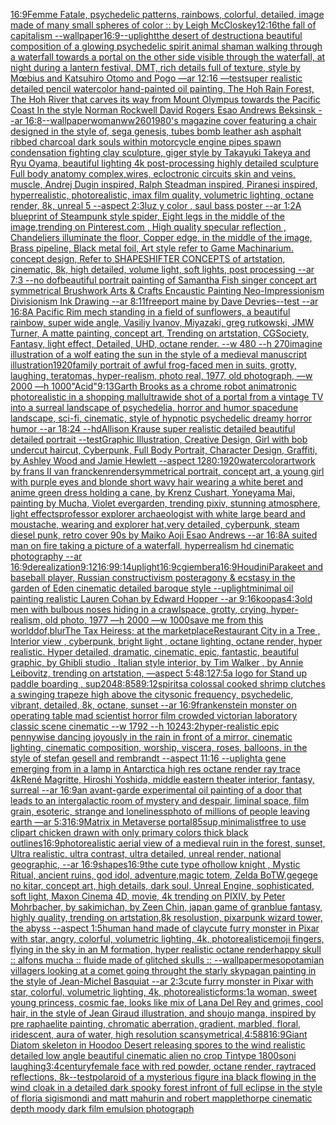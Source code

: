 [16:9](https://www.ebank.nz/aiartgenerator?category=16%3A9)[Femme Fatale, psychedelic patterns, rainbows, colorful, detailed, image made of many small  spheres of color :: by Leigh McCloskey](https://www.ebank.nz/aiartgenerator?category=Femme%2520Fatale%2C%2520psychedelic%2520patterns%2C%2520rainbows%2C%2520colorful%2C%2520detailed%2C%2520image%2520made%2520of%2520many%2520small%2520%2520spheres%2520of%2520color%2520%3A%3A%2520by%2520Leigh%2520McCloskey)[12:16](https://www.ebank.nz/aiartgenerator?category=12%3A16)[the fall of capitalism --wallpaper](https://www.ebank.nz/aiartgenerator?category=the%2520fall%2520of%2520capitalism%2520--wallpaper)[16:9](https://www.ebank.nz/aiartgenerator?category=16%3A9)[--uplight](https://www.ebank.nz/aiartgenerator?category=--uplight)[the desert of destruction](https://www.ebank.nz/aiartgenerator?category=the%2520desert%2520of%2520destruction)[a beautiful composition of a glowing psychedelic spirit animal shaman walking through a waterfall towards a portal on the other side visible through the waterfall, at night during a lantern festival, DMT,  rich details full of texture, style by Mœbius and Katsuhiro Otomo and Pogo —ar 12:16 —test](https://www.ebank.nz/aiartgenerator?category=a%2520beautiful%2520composition%2520of%2520a%2520glowing%2520psychedelic%2520spirit%2520animal%2520shaman%2520walking%2520through%2520a%2520waterfall%2520towards%2520a%2520portal%2520on%2520the%2520other%2520side%2520visible%2520through%2520the%2520waterfall%2C%2520at%2520night%2520during%2520a%2520lantern%2520festival%2C%2520DMT%2C%2520%2520rich%2520details%2520full%2520of%2520texture%2C%2520style%2520by%2520M%C5%93bius%2520and%2520Katsuhiro%2520Otomo%2520and%2520Pogo%2520%E2%80%94ar%252012%3A16%2520%E2%80%94test)[super realistic detailed pencil watercolor hand-painted oil painting, The Hoh Rain Forest, The Hoh River that carves its way from Mount Olympus towards the Pacific Coast In the style Norman Rockwell David Rogers Esao Andrews Beksinsk  --ar 16:8](https://www.ebank.nz/aiartgenerator?category=super%2520realistic%2520detailed%2520pencil%2520watercolor%2520hand-painted%2520oil%2520painting%2C%2520The%2520Hoh%2520Rain%2520Forest%2C%2520The%2520Hoh%2520River%2520that%2520carves%2520its%2520way%2520from%2520Mount%2520Olympus%2520towards%2520the%2520Pacific%2520Coast%2520In%2520the%2520style%2520Norman%2520Rockwell%2520David%2520Rogers%2520Esao%2520Andrews%2520Beksinsk%2520%2520--ar%252016%3A8)[--wallpaper](https://www.ebank.nz/aiartgenerator?category=--wallpaper)[woman](https://www.ebank.nz/aiartgenerator?category=woman)[ww2](https://www.ebank.nz/aiartgenerator?category=ww2)[60](https://www.ebank.nz/aiartgenerator?category=60)[1980's magazine cover featuring a chair designed in the style of, sega genesis, tubes bomb leather ash asphalt ribbed charcoal dark souls within motorcycle engine pipes spawn condensation fighting clay sculpture, giger style by Takayuki Takeya and Ryu Oyama, beautiful lighting 4k post-processing highly detailed sculpture Full body anatomy complex,wires, ecloctronic circuits skin and veins, muscle, Andrej Dugin inspired, Ralph Steadman inspired, Piranesi inspired, hyperrealistic, photorealistic, imax film quality, volumetric lighting, octane render, 8k, unreal 5 --aspect 2:3](https://www.ebank.nz/aiartgenerator?category=1980%27s%2520magazine%2520cover%2520featuring%2520a%2520chair%2520designed%2520in%2520the%2520style%2520of%2C%2520sega%2520genesis%2C%2520tubes%2520bomb%2520leather%2520ash%2520asphalt%2520ribbed%2520charcoal%2520dark%2520souls%2520within%2520motorcycle%2520engine%2520pipes%2520spawn%2520condensation%2520fighting%2520clay%2520sculpture%2C%2520giger%2520style%2520by%2520Takayuki%2520Takeya%2520and%2520Ryu%2520Oyama%2C%2520beautiful%2520lighting%25204k%2520post-processing%2520highly%2520detailed%2520sculpture%2520Full%2520body%2520anatomy%2520complex%2Cwires%2C%2520ecloctronic%2520circuits%2520skin%2520and%2520veins%2C%2520muscle%2C%2520Andrej%2520Dugin%2520inspired%2C%2520Ralph%2520Steadman%2520inspired%2C%2520Piranesi%2520inspired%2C%2520hyperrealistic%2C%2520photorealistic%2C%2520imax%2520film%2520quality%2C%2520volumetric%2520lighting%2C%2520octane%2520render%2C%25208k%2C%2520unreal%25205%2520--aspect%25202%3A3)[luz y color , saul bass poster --ar 1:2](https://www.ebank.nz/aiartgenerator?category=luz%2520y%2520color%2520%2C%2520saul%2520bass%2520poster%2520--ar%25201%3A2)[A blueprint of Steampunk style spider,   Eight legs in the middle of the image,trending on Pinterest.com  , High quality specular reflection ,  Chandeliers illuminate the floor, Copper  edge, in the middle of the image, Brass pipeline,  Black metal foil,  Art style refer to Game Machinarium.  concept design, Refer to SHAPESHIFTER CONCEPTS  of artstation, cinematic,  8k, high detailed,  volume light,  soft lights,  post processing    --ar 7:3   --no dof](https://www.ebank.nz/aiartgenerator?category=A%2520blueprint%2520of%2520Steampunk%2520style%2520spider%2C%2520%2520%2520Eight%2520legs%2520in%2520the%2520middle%2520of%2520the%2520image%2Ctrending%2520on%2520Pinterest.com%2520%2520%2C%2520High%2520quality%2520specular%2520reflection%2520%2C%2520%2520Chandeliers%2520illuminate%2520the%2520floor%2C%2520Copper%2520%2520edge%2C%2520in%2520the%2520middle%2520of%2520the%2520image%2C%2520Brass%2520pipeline%2C%2520%2520Black%2520metal%2520foil%2C%2520%2520Art%2520style%2520refer%2520to%2520Game%2520Machinarium.%2520%2520concept%2520design%2C%2520Refer%2520to%2520SHAPESHIFTER%2520CONCEPTS%2520%2520of%2520artstation%2C%2520cinematic%2C%2520%25208k%2C%2520high%2520detailed%2C%2520%2520volume%2520light%2C%2520%2520soft%2520lights%2C%2520%2520post%2520processing%2520%2520%2520%2520--ar%25207%3A3%2520%2520%2520--no%2520dof)[beautiful portrait painting of Samantha Fish singer concept art symmetrical Brushwork Arts & Crafts Encaustic Painting Neo-Impressionism Divisionism Ink Drawing --ar 8:11](https://www.ebank.nz/aiartgenerator?category=beautiful%2520portrait%2520painting%2520of%2520Samantha%2520Fish%2520singer%2520concept%2520art%2520symmetrical%2520Brushwork%2520Arts%2520%26%2520Crafts%2520Encaustic%2520Painting%2520Neo-Impressionism%2520Divisionism%2520Ink%2520Drawing%2520--ar%25208%3A11)[freeport maine by Dave Devries--test --ar 16:8](https://www.ebank.nz/aiartgenerator?category=freeport%2520maine%2520by%2520Dave%2520Devries--test%2520--ar%252016%3A8)[A Pacific Rim mech standing in a field of sunflowers, a beautiful rainbow, super wide angle, Vasiliy Ivanov, Miyazaki, greg rutkowski, JMW Turner, A matte painting, concept art, Trending on artstation, CGSociety, Fantasy, light effect, Detailed, UHD, octane render. --w 480 --h 270](https://www.ebank.nz/aiartgenerator?category=A%2520Pacific%2520Rim%2520mech%2520standing%2520in%2520a%2520field%2520of%2520sunflowers%2C%2520a%2520beautiful%2520rainbow%2C%2520super%2520wide%2520angle%2C%2520Vasiliy%2520Ivanov%2C%2520Miyazaki%2C%2520greg%2520rutkowski%2C%2520JMW%2520Turner%2C%2520A%2520matte%2520painting%2C%2520concept%2520art%2C%2520Trending%2520on%2520artstation%2C%2520CGSociety%2C%2520Fantasy%2C%2520light%2520effect%2C%2520Detailed%2C%2520UHD%2C%2520octane%2520render.%2520--w%2520480%2520--h%2520270)[imagine illustration of a wolf eating the sun in the style of a medieval manuscript illustration](https://www.ebank.nz/aiartgenerator?category=imagine%2520illustration%2520of%2520a%2520wolf%2520eating%2520the%2520sun%2520in%2520the%2520style%2520of%2520a%2520medieval%2520manuscript%2520illustration)[1920](https://www.ebank.nz/aiartgenerator?category=1920)[family portrait of awful frog-faced men in suits, grotty, laughing, teratomas, hyper-realism, photo real, 1977, old photograph, —w 2000 —h 1000](https://www.ebank.nz/aiartgenerator?category=family%2520portrait%2520of%2520awful%2520frog-faced%2520men%2520in%2520suits%2C%2520grotty%2C%2520laughing%2C%2520teratomas%2C%2520hyper-realism%2C%2520photo%2520real%2C%25201977%2C%2520old%2520photograph%2C%2520%E2%80%94w%25202000%2520%E2%80%94h%25201000)["Acid"](https://www.ebank.nz/aiartgenerator?category=%22Acid%22)[9:13](https://www.ebank.nz/aiartgenerator?category=9%3A13)[Garth Brooks as a chrome robot animatronic photorealistic in a shopping mall](https://www.ebank.nz/aiartgenerator?category=Garth%2520Brooks%2520as%2520a%2520chrome%2520robot%2520animatronic%2520photorealistic%2520in%2520a%2520shopping%2520mall)[ultrawide shot of a portal from a vintage TV into a surreal landscape of psychedelia, horror and humor spacedune landscape, sci-fi, cinematic, style of hypnotic psychedelic dreamy horror humor --ar 18:24 --hd](https://www.ebank.nz/aiartgenerator?category=ultrawide%2520shot%2520of%2520a%2520portal%2520from%2520a%2520vintage%2520TV%2520into%2520a%2520surreal%2520landscape%2520of%2520psychedelia%2C%2520horror%2520and%2520humor%2520spacedune%2520landscape%2C%2520sci-fi%2C%2520cinematic%2C%2520style%2520of%2520hypnotic%2520psychedelic%2520dreamy%2520horror%2520humor%2520--ar%252018%3A24%2520--hd)[Allison Krause super realistic detailed beautiful detailed portrait --test](https://www.ebank.nz/aiartgenerator?category=Allison%2520Krause%2520super%2520realistic%2520detailed%2520beautiful%2520detailed%2520portrait%2520--test)[Graphic Illustration, Creative Design, Girl with bob undercut haircut, Cyberpunk, Full Body Portrait, Character Design, Graffiti, by Ashley Wood and Jamie Hewlett --aspect 1280:1920](https://www.ebank.nz/aiartgenerator?category=Graphic%2520Illustration%2C%2520Creative%2520Design%2C%2520Girl%2520with%2520bob%2520undercut%2520haircut%2C%2520Cyberpunk%2C%2520Full%2520Body%2520Portrait%2C%2520Character%2520Design%2C%2520Graffiti%2C%2520by%2520Ashley%2520Wood%2520and%2520Jamie%2520Hewlett%2520--aspect%25201280%3A1920)[watercolor](https://www.ebank.nz/aiartgenerator?category=watercolor)[artwork by frans II van francken](https://www.ebank.nz/aiartgenerator?category=artwork%2520by%2520frans%2520II%2520van%2520francken)[render](https://www.ebank.nz/aiartgenerator?category=render)[symmetrical portrait, concept art, a young girl with purple eyes and blonde short wavy hair wearing a white beret and anime green dress holding a cane, by Krenz Cushart, Yoneyama Mai, painting by Mucha, Violet evergarden, trending pixiv, stunning atmosphere, light effects](https://www.ebank.nz/aiartgenerator?category=symmetrical%2520portrait%2C%2520concept%2520art%2C%2520a%2520young%2520girl%2520with%2520purple%2520eyes%2520and%2520blonde%2520short%2520wavy%2520hair%2520wearing%2520a%2520white%2520beret%2520and%2520anime%2520green%2520dress%2520holding%2520a%2520cane%2C%2520by%2520Krenz%2520Cushart%2C%2520Yoneyama%2520Mai%2C%2520painting%2520by%2520Mucha%2C%2520Violet%2520evergarden%2C%2520trending%2520pixiv%2C%2520stunning%2520atmosphere%2C%2520light%2520effects)[professor explorer archaeologist with white large beard and moustache, wearing and explorer hat,very detailed, cyberpunk, steam diesel punk, retro cover 90s by Maiko Aoji Esao Andrews --ar 16:8](https://www.ebank.nz/aiartgenerator?category=professor%2520explorer%2520archaeologist%2520with%2520white%2520large%2520beard%2520and%2520moustache%2C%2520wearing%2520and%2520explorer%2520hat%2Cvery%2520detailed%2C%2520cyberpunk%2C%2520steam%2520diesel%2520punk%2C%2520retro%2520cover%252090s%2520by%2520Maiko%2520Aoji%2520Esao%2520Andrews%2520--ar%252016%3A8)[A suited man on fire taking a picture of a waterfall, hyperrealism hd cinematic photography --ar 16:9](https://www.ebank.nz/aiartgenerator?category=A%2520suited%2520man%2520on%2520fire%2520taking%2520a%2520picture%2520of%2520a%2520waterfall%2C%2520hyperrealism%2520hd%2520cinematic%2520photography%2520--ar%252016%3A9)[derealization](https://www.ebank.nz/aiartgenerator?category=derealization)[9:12](https://www.ebank.nz/aiartgenerator?category=9%3A12)[16:9](https://www.ebank.nz/aiartgenerator?category=16%3A9)[9:14](https://www.ebank.nz/aiartgenerator?category=9%3A14)[uplight](https://www.ebank.nz/aiartgenerator?category=uplight)[16:9](https://www.ebank.nz/aiartgenerator?category=16%3A9)[cgi](https://www.ebank.nz/aiartgenerator?category=cgi)[embera](https://www.ebank.nz/aiartgenerator?category=embera)[16:9](https://www.ebank.nz/aiartgenerator?category=16%3A9)[Houdini](https://www.ebank.nz/aiartgenerator?category=Houdini)[Parakeet and baseball player, Russian constructivism poster](https://www.ebank.nz/aiartgenerator?category=Parakeet%2520and%2520baseball%2520player%2C%2520Russian%2520constructivism%2520poster)[agony & ecstasy in the garden of Eden cinematic detailed baroque style --uplight](https://www.ebank.nz/aiartgenerator?category=agony%2520%26%2520ecstasy%2520in%2520the%2520garden%2520of%2520Eden%2520cinematic%2520detailed%2520baroque%2520style%2520--uplight)[minimal oil painting realistic Lauren Cohan by Edward Hopper --ar 9:16](https://www.ebank.nz/aiartgenerator?category=minimal%2520oil%2520painting%2520realistic%2520Lauren%2520Cohan%2520by%2520Edward%2520Hopper%2520--ar%25209%3A16)[koopas](https://www.ebank.nz/aiartgenerator?category=koopas)[4:3](https://www.ebank.nz/aiartgenerator?category=4%3A3)[old men with bulbous noses hiding in a crawlspace, grotty, crying, hyper-realism, old photo, 1977 —h 2000 —w 1000](https://www.ebank.nz/aiartgenerator?category=old%2520men%2520with%2520bulbous%2520noses%2520hiding%2520in%2520a%2520crawlspace%2C%2520grotty%2C%2520crying%2C%2520hyper-realism%2C%2520old%2520photo%2C%25201977%2520%E2%80%94h%25202000%2520%E2%80%94w%25201000)[save me from this world](https://www.ebank.nz/aiartgenerator?category=save%2520me%2520from%2520this%2520world)[dof,blur](https://www.ebank.nz/aiartgenerator?category=dof%2Cblur)[The Tax Heiress; at the marketplace](https://www.ebank.nz/aiartgenerator?category=The%2520Tax%2520Heiress%3B%2520at%2520the%2520marketplace)[Restaurant City in a Tree , Interior view , cyberpunk, bright light , octane lighting, octane render, hyper realistic. Hyper detailed, dramatic, cinematic, epic, fantastic, beautiful graphic, by Ghibli studio , Italian style interior, by Tim Walker , by Annie Leibovitz, trending on artstation, —aspect 5:4](https://www.ebank.nz/aiartgenerator?category=Restaurant%2520City%2520in%2520a%2520Tree%2520%2C%2520Interior%2520view%2520%2C%2520cyberpunk%2C%2520bright%2520light%2520%2C%2520octane%2520lighting%2C%2520octane%2520render%2C%2520hyper%2520realistic.%2520Hyper%2520detailed%2C%2520dramatic%2C%2520cinematic%2C%2520epic%2C%2520fantastic%2C%2520beautiful%2520graphic%2C%2520by%2520Ghibli%2520studio%2520%2C%2520Italian%2520style%2520interior%2C%2520by%2520Tim%2520Walker%2520%2C%2520by%2520Annie%2520Leibovitz%2C%2520trending%2520on%2520artstation%2C%2520%E2%80%94aspect%25205%3A4)[8:12](https://www.ebank.nz/aiartgenerator?category=8%3A12)[7:5](https://www.ebank.nz/aiartgenerator?category=7%3A5)[a logo for Stand up paddle boarding , sup](https://www.ebank.nz/aiartgenerator?category=a%2520logo%2520for%2520Stand%2520up%2520paddle%2520boarding%2520%2C%2520sup)[2048:858](https://www.ebank.nz/aiartgenerator?category=2048%3A858)[9:12](https://www.ebank.nz/aiartgenerator?category=9%3A12)[spirits](https://www.ebank.nz/aiartgenerator?category=spirits)[a colossal cooked shrimp clutches a swinging trapeze high above the city](https://www.ebank.nz/aiartgenerator?category=a%2520colossal%2520cooked%2520shrimp%2520clutches%2520a%2520swinging%2520trapeze%2520high%2520above%2520the%2520city)[sonic frequency, psychedelic, vibrant, detailed, 8k, octane, sunset --ar 16:9](https://www.ebank.nz/aiartgenerator?category=sonic%2520frequency%2C%2520psychedelic%2C%2520vibrant%2C%2520detailed%2C%25208k%2C%2520octane%2C%2520sunset%2520--ar%252016%3A9)[frankenstein monster on operating table mad scientist horror film crowded victorian laboratory  classic scene cinematic --w 1792 --h 1024](https://www.ebank.nz/aiartgenerator?category=frankenstein%2520monster%2520on%2520operating%2520table%2520mad%2520scientist%2520horror%2520film%2520crowded%2520victorian%2520laboratory%2520%2520classic%2520scene%2520cinematic%2520--w%25201792%2520--h%25201024)[3:2](https://www.ebank.nz/aiartgenerator?category=3%3A2)[hyper-realistic epic pennywise dancing joyously in the rain in front of a mirror. cinematic lighting, cinematic composition,  worship,  viscera, roses, balloons, in the style of stefan gesell and rembrandt --aspect 11:16 --uplight](https://www.ebank.nz/aiartgenerator?category=hyper-realistic%2520epic%2520pennywise%2520dancing%2520joyously%2520in%2520the%2520rain%2520in%2520front%2520of%2520a%2520mirror.%2520cinematic%2520lighting%2C%2520cinematic%2520composition%2C%2520%2520worship%2C%2520%2520viscera%2C%2520roses%2C%2520balloons%2C%2520in%2520the%2520style%2520of%2520stefan%2520gesell%2520and%2520rembrandt%2520--aspect%252011%3A16%2520--uplight)[a gene emerging from in a lamp in Antarctica high res octane render ray trace 4k](https://www.ebank.nz/aiartgenerator?category=a%2520gene%2520emerging%2520from%2520in%2520a%2520lamp%2520in%2520Antarctica%2520high%2520res%2520octane%2520render%2520ray%2520trace%25204k)[René Magritte, Hiroshi Yoshida, middle eastern theater interior, fantasy, surreal --ar 16:9](https://www.ebank.nz/aiartgenerator?category=Ren%C3%A9%2520Magritte%2C%2520Hiroshi%2520Yoshida%2C%2520middle%2520eastern%2520theater%2520interior%2C%2520fantasy%2C%2520surreal%2520--ar%252016%3A9)[an avant-garde experimental oil painting of a door that leads to an intergalactic room of mystery and despair, liminal space, film grain, esoteric, strange and loneliness](https://www.ebank.nz/aiartgenerator?category=an%2520avant-garde%2520experimental%2520oil%2520painting%2520of%2520a%2520door%2520that%2520leads%2520to%2520an%2520intergalactic%2520room%2520of%2520mystery%2520and%2520despair%2C%2520liminal%2520space%2C%2520film%2520grain%2C%2520esoteric%2C%2520strange%2520and%2520loneliness)[photo of millions of people leaving earth —ar 5:3](https://www.ebank.nz/aiartgenerator?category=photo%2520of%2520millions%2520of%2520people%2520leaving%2520earth%2520%E2%80%94ar%25205%3A3)[16:9](https://www.ebank.nz/aiartgenerator?category=16%3A9)[Matrix in Metaverse portal](https://www.ebank.nz/aiartgenerator?category=Matrix%2520in%2520Metaverse%2520portal)[85](https://www.ebank.nz/aiartgenerator?category=85)[sup,minimalist](https://www.ebank.nz/aiartgenerator?category=sup%2Cminimalist)[free to use clipart chicken drawn with only primary colors thick black outlines](https://www.ebank.nz/aiartgenerator?category=free%2520to%2520use%2520clipart%2520chicken%2520drawn%2520with%2520only%2520primary%2520colors%2520thick%2520black%2520outlines)[16:9](https://www.ebank.nz/aiartgenerator?category=16%3A9)[photorealistic aerial view of a medieval ruin in the forest, sunset, Ultra realistic, ultra contrast, ultra detailed, unreal render, national geographic, --ar 16:9](https://www.ebank.nz/aiartgenerator?category=photorealistic%2520aerial%2520view%2520of%2520a%2520medieval%2520ruin%2520in%2520the%2520forest%2C%2520sunset%2C%2520Ultra%2520realistic%2C%2520ultra%2520contrast%2C%2520ultra%2520detailed%2C%2520unreal%2520render%2C%2520national%2520geographic%2C%2520--ar%252016%3A9)[shapes](https://www.ebank.nz/aiartgenerator?category=shapes)[16:9](https://www.ebank.nz/aiartgenerator?category=16%3A9)[the cute type ofhollow knight , Mystic Ritual, ancient ruins, god idol, adventure,magic totem, Zelda BoTW,gegege no kitar, concept art, high details, dark soul, Unreal Engine, sophisticated, soft light, Maxon Cinema 4D, movie, 4k trending on PIXIV, by Peter Mohrbacher, by sakimichan, by Zeen Chin, japan game of granblue fantasy, highly quality, trending on artstation,8k resolustion, pixar](https://www.ebank.nz/aiartgenerator?category=the%2520cute%2520type%2520ofhollow%2520knight%2520%2C%2520Mystic%2520Ritual%2C%2520ancient%2520ruins%2C%2520god%2520idol%2C%2520adventure%2Cmagic%2520totem%2C%2520Zelda%2520BoTW%2Cgegege%2520no%2520kitar%2C%2520concept%2520art%2C%2520high%2520details%2C%2520dark%2520soul%2C%2520Unreal%2520Engine%2C%2520sophisticated%2C%2520soft%2520light%2C%2520Maxon%2520Cinema%25204D%2C%2520movie%2C%25204k%2520trending%2520on%2520PIXIV%2C%2520by%2520Peter%2520Mohrbacher%2C%2520by%2520sakimichan%2C%2520by%2520Zeen%2520Chin%2C%2520japan%2520game%2520of%2520granblue%2520fantasy%2C%2520highly%2520quality%2C%2520trending%2520on%2520artstation%2C8k%2520resolustion%2C%2520pixar)[punk wizard tower, the abyss --aspect 1:5](https://www.ebank.nz/aiartgenerator?category=punk%2520wizard%2520tower%2C%2520the%2520abyss%2520--aspect%25201%3A5)[human hand made of clay](https://www.ebank.nz/aiartgenerator?category=human%2520hand%2520made%2520of%2520clay)[cute furry monster in Pixar with star, angry, colorful, volumetric lighting, 4k, photorealistic](https://www.ebank.nz/aiartgenerator?category=cute%2520furry%2520monster%2520in%2520Pixar%2520with%2520star%2C%2520angry%2C%2520colorful%2C%2520volumetric%2520lighting%2C%25204k%2C%2520photorealistic)[emoji fingers, flying in the sky in an M formation, hyper realistic octane render](https://www.ebank.nz/aiartgenerator?category=emoji%2520fingers%2C%2520flying%2520in%2520the%2520sky%2520in%2520an%2520M%2520formation%2C%2520hyper%2520realistic%2520octane%2520render)[happy skull :: alfons mucha :: fluide made of glitched skulls :: --wallpaper](https://www.ebank.nz/aiartgenerator?category=happy%2520skull%2520%3A%3A%2520alfons%2520mucha%2520%3A%3A%2520fluide%2520made%2520of%2520glitched%2520skulls%2520%3A%3A%2520--wallpaper)[mesopotamian villagers looking at a comet going throught the starly sky](https://www.ebank.nz/aiartgenerator?category=mesopotamian%2520villagers%2520looking%2520at%2520a%2520comet%2520going%2520throught%2520the%2520starly%2520sky)[pagan painting in the style of Jean-Michel Basquiat --ar 2:3](https://www.ebank.nz/aiartgenerator?category=pagan%2520painting%2520in%2520the%2520style%2520of%2520Jean-Michel%2520Basquiat%2520--ar%25202%3A3)[cute furry monster in Pixar with star, colorful, volumetric lighting, 4k, photorealistic](https://www.ebank.nz/aiartgenerator?category=cute%2520furry%2520monster%2520in%2520Pixar%2520with%2520star%2C%2520colorful%2C%2520volumetric%2520lighting%2C%25204k%2C%2520photorealistic)[forms:1](https://www.ebank.nz/aiartgenerator?category=forms%3A1)[a woman, sweet young princess, cosmic fae, looks like mix of Lana Del Rey and grimes, cool hair, in the style of Jean Giraud illustration, and shoujo manga, inspired by pre raphaelite painting, chromatic aberration, gradient, marbled, floral, iridescent, aura of water, high resolution scan](https://www.ebank.nz/aiartgenerator?category=a%2520woman%2C%2520sweet%2520young%2520princess%2C%2520cosmic%2520fae%2C%2520looks%2520like%2520mix%2520of%2520Lana%2520Del%2520Rey%2520and%2520grimes%2C%2520cool%2520hair%2C%2520in%2520the%2520style%2520of%2520Jean%2520Giraud%2520illustration%2C%2520and%2520shoujo%2520manga%2C%2520inspired%2520by%2520pre%2520raphaelite%2520painting%2C%2520chromatic%2520aberration%2C%2520gradient%2C%2520marbled%2C%2520floral%2C%2520iridescent%2C%2520aura%2520of%2520water%2C%2520high%2520resolution%2520scan)[symetrical,](https://www.ebank.nz/aiartgenerator?category=symetrical%2C)[4:5](https://www.ebank.nz/aiartgenerator?category=4%3A5)[88](https://www.ebank.nz/aiartgenerator?category=88)[16:9](https://www.ebank.nz/aiartgenerator?category=16%3A9)[Giant Diatom skeleton in Hoodoo Desert releasing spores to the wind realistic detailed low angle beautiful cinematic alien no crop  Tintype 1800s](https://www.ebank.nz/aiartgenerator?category=Giant%2520Diatom%2520skeleton%2520in%2520Hoodoo%2520Desert%2520releasing%2520spores%2520to%2520the%2520wind%2520realistic%2520detailed%2520low%2520angle%2520beautiful%2520cinematic%2520alien%2520no%2520crop%2520%2520Tintype%25201800s)[oni laughing](https://www.ebank.nz/aiartgenerator?category=oni%2520laughing)[3:4](https://www.ebank.nz/aiartgenerator?category=3%3A4)[century](https://www.ebank.nz/aiartgenerator?category=century)[female face with red powder, octane render, raytraced reflections, 8k](https://www.ebank.nz/aiartgenerator?category=female%2520face%2520with%2520red%2520powder%2C%2520octane%2520render%2C%2520raytraced%2520reflections%2C%25208k)[--test](https://www.ebank.nz/aiartgenerator?category=--test)[polaroid of a mysterious figure ina black flowing in the wind cloak in a detailed dark spooky forest infront of full eclipse in the style of floria sigismondi and matt mahurin and robert mapplethorpe cinematic depth moody dark film emulsion photograph](https://www.ebank.nz/aiartgenerator?category=polaroid%2520of%2520a%2520mysterious%2520figure%2520ina%2520black%2520flowing%2520in%2520the%2520wind%2520cloak%2520in%2520a%2520detailed%2520dark%2520spooky%2520forest%2520infront%2520of%2520full%2520eclipse%2520in%2520the%2520style%2520of%2520floria%2520sigismondi%2520and%2520matt%2520mahurin%2520and%2520robert%2520mapplethorpe%2520cinematic%2520depth%2520moody%2520dark%2520film%2520emulsion%2520photograph)